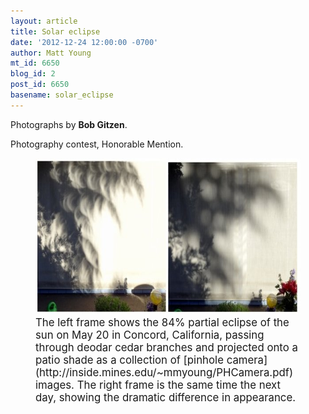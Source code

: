 ```yaml
---
layout: article
title: Solar eclipse
date: '2012-12-24 12:00:00 -0700'
author: Matt Young
mt_id: 6650
blog_id: 2
post_id: 6650
basename: solar_eclipse
---
```

Photographs by **Bob Gitzen**.

Photography contest, Honorable Mention.

<figure>
<img src="/uploads/2012/Gitzen.Eclipse_during_and_after.jpg" alt="Gitzen.Eclipse_during_and_after.jpg" width="600" height="250" />
<figcaption markdown="span">
<big>The left frame shows the 84% partial eclipse of the sun on May 20 in Concord, California, passing through deodar cedar branches and projected onto a patio shade as a collection of [pinhole camera](http://inside.mines.edu/~mmyoung/PHCamera.pdf) images.  The right frame is the same time the next day, showing the dramatic difference in appearance.</big>

</figcaption>
</figure>
